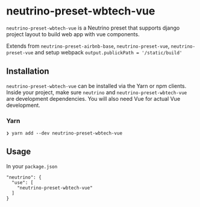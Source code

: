 # neutrino-preset-wbtech-vue
`neutrino-preset-wbtech-vue` is a Neutrino preset that supports django project layout to build web app with vue components. 

Extends from `neutrino-preset-airbnb-base`, `neutrino-preset-vue`, `neutrino-preset-vue` and setup webpack `output.publickPath = '/static/build'`

## Installation

`neutrino-preset-wbtech-vue` can be installed via the Yarn or npm clients. Inside your project, make sure `neutrino` and `neutrino-preset-wbtech-vue` are development dependencies. You will also need Vue for actual Vue development.

### Yarn

`❯ yarn add --dev neutrino-preset-wbtech-vue`

## Usage

In your `package.json`

```
"neutrino": {
  "use": [
    "neutrino-preset-wbtech-vue"
  ]
}
```
